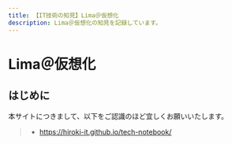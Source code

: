 ```yaml
---
title: 【IT技術の知見】Lima＠仮想化
description: Lima＠仮想化の知見を記録しています。
---
```


# Lima＠仮想化

## はじめに

本サイトにつきまして、以下をご認識のほど宜しくお願いいたします。

> - https://hiroki-it.github.io/tech-notebook/

<br>
